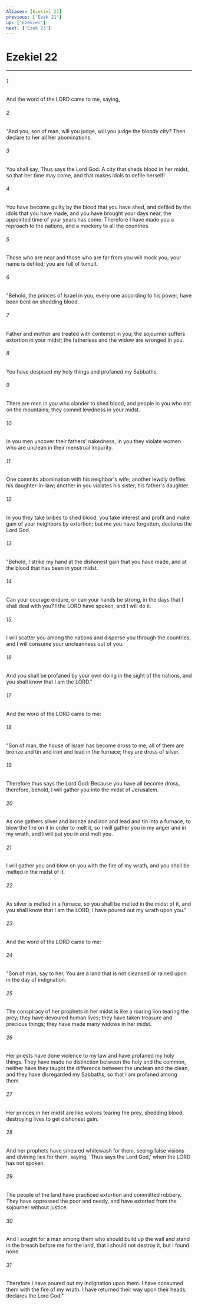 ```yaml
---
Aliases: [Ezekiel 22]
previous: ['Ezek 21']
up: ['Ezekiel']
next: ['Ezek 23']
---
```

# Ezekiel 22

***

 

###### 1 
And the word of the LORD came to me, saying, 
 

###### 2 
"And you, son of man, will you judge, will you judge the bloody city? Then declare to her all her abominations. 
 

###### 3 
You shall say, Thus says the Lord God: A city that sheds blood in her midst, so that her time may come, and that makes idols to defile herself! 
 

###### 4 
You have become guilty by the blood that you have shed, and defiled by the idols that you have made, and you have brought your days near, the appointed time of your years has come. Therefore I have made you a reproach to the nations, and a mockery to all the countries. 
 

###### 5 
Those who are near and those who are far from you will mock you; your name is defiled; you are full of tumult.
 
 

###### 6 
"Behold, the princes of Israel in you, every one according to his power, have been bent on shedding blood. 
 

###### 7 
Father and mother are treated with contempt in you; the sojourner suffers extortion in your midst; the fatherless and the widow are wronged in you. 
 

###### 8 
You have despised my holy things and profaned my Sabbaths. 
 

###### 9 
There are men in you who slander to shed blood, and people in you who eat on the mountains; they commit lewdness in your midst. 
 

###### 10 
In you men uncover their fathers' nakedness; in you they violate women who are unclean in their menstrual impurity. 
 

###### 11 
One commits abomination with his neighbor's wife; another lewdly defiles his daughter-in-law; another in you violates his sister, his father's daughter. 
 

###### 12 
In you they take bribes to shed blood; you take interest and profit and make gain of your neighbors by extortion; but me you have forgotten, declares the Lord God.
 
 

###### 13 
"Behold, I strike my hand at the dishonest gain that you have made, and at the blood that has been in your midst. 
 

###### 14 
Can your courage endure, or can your hands be strong, in the days that I shall deal with you? I the LORD have spoken, and I will do it. 
 

###### 15 
I will scatter you among the nations and disperse you through the countries, and I will consume your uncleanness out of you. 
 

###### 16 
And you shall be profaned by your own doing in the sight of the nations, and you shall know that I am the LORD."
 
 

###### 17 
And the word of the LORD came to me: 
 

###### 18 
"Son of man, the house of Israel has become dross to me; all of them are bronze and tin and iron and lead in the furnace; they are dross of silver. 
 

###### 19 
Therefore thus says the Lord God: Because you have all become dross, therefore, behold, I will gather you into the midst of Jerusalem. 
 

###### 20 
As one gathers silver and bronze and iron and lead and tin into a furnace, to blow the fire on it in order to melt it, so I will gather you in my anger and in my wrath, and I will put you in and melt you. 
 

###### 21 
I will gather you and blow on you with the fire of my wrath, and you shall be melted in the midst of it. 
 

###### 22 
As silver is melted in a furnace, so you shall be melted in the midst of it, and you shall know that I am the LORD; I have poured out my wrath upon you."
 
 

###### 23 
And the word of the LORD came to me: 
 

###### 24 
"Son of man, say to her, You are a land that is not cleansed or rained upon in the day of indignation. 
 

###### 25 
The conspiracy of her prophets in her midst is like a roaring lion tearing the prey; they have devoured human lives; they have taken treasure and precious things; they have made many widows in her midst. 
 

###### 26 
Her priests have done violence to my law and have profaned my holy things. They have made no distinction between the holy and the common, neither have they taught the difference between the unclean and the clean, and they have disregarded my Sabbaths, so that I am profaned among them. 
 

###### 27 
Her princes in her midst are like wolves tearing the prey, shedding blood, destroying lives to get dishonest gain. 
 

###### 28 
And her prophets have smeared whitewash for them, seeing false visions and divining lies for them, saying, 'Thus says the Lord God,' when the LORD has not spoken. 
 

###### 29 
The people of the land have practiced extortion and committed robbery. They have oppressed the poor and needy, and have extorted from the sojourner without justice. 
 

###### 30 
And I sought for a man among them who should build up the wall and stand in the breach before me for the land, that I should not destroy it, but I found none. 
 

###### 31 
Therefore I have poured out my indignation upon them. I have consumed them with the fire of my wrath. I have returned their way upon their heads, declares the Lord God."
 
